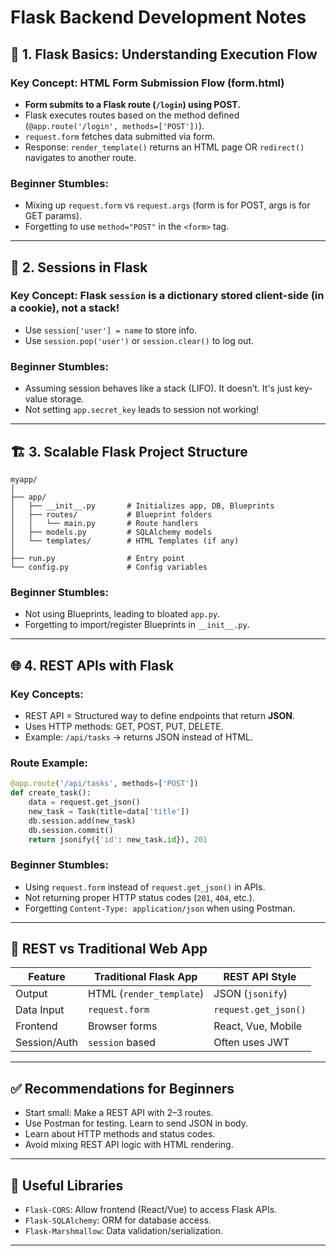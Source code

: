 
# Flask Backend Development Notes 

## 📌 1. Flask Basics: Understanding Execution Flow

### Key Concept: HTML Form Submission Flow (form.html)
- **Form submits to a Flask route (`/login`) using POST.**
- Flask executes routes based on the method defined (`@app.route('/login', methods=['POST'])`).
- `request.form` fetches data submitted via form.
- Response: `render_template()` returns an HTML page OR `redirect()` navigates to another route.

### Beginner Stumbles:
- Mixing up `request.form` vs `request.args` (form is for POST, args is for GET params).
- Forgetting to use `method="POST"` in the `<form>` tag.

---

## 🧠 2. Sessions in Flask

### Key Concept: Flask `session` is a dictionary stored client-side (in a cookie), not a stack!
- Use `session['user'] = name` to store info.
- Use `session.pop('user')` or `session.clear()` to log out.

### Beginner Stumbles:
- Assuming session behaves like a stack (LIFO). It doesn’t. It's just key-value storage.
- Not setting `app.secret_key` leads to session not working!

---

## 🏗️ 3. Scalable Flask Project Structure

```
myapp/
│
├── app/
│   ├── __init__.py       # Initializes app, DB, Blueprints
│   ├── routes/           # Blueprint folders
│   │   └── main.py       # Route handlers
│   ├── models.py         # SQLAlchemy models
│   └── templates/        # HTML Templates (if any)
│
├── run.py                # Entry point
└── config.py             # Config variables
```

### Beginner Stumbles:
- Not using Blueprints, leading to bloated `app.py`.
- Forgetting to import/register Blueprints in `__init__.py`.

---

## 🌐 4. REST APIs with Flask

### Key Concepts:
- REST API = Structured way to define endpoints that return **JSON**.
- Uses HTTP methods: GET, POST, PUT, DELETE.
- Example: `/api/tasks` → returns JSON instead of HTML.

### Route Example:
```python
@app.route('/api/tasks', methods=['POST'])
def create_task():
    data = request.get_json()
    new_task = Task(title=data['title'])
    db.session.add(new_task)
    db.session.commit()
    return jsonify({'id': new_task.id}), 201
```

### Beginner Stumbles:
- Using `request.form` instead of `request.get_json()` in APIs.
- Not returning proper HTTP status codes (`201`, `404`, etc.).
- Forgetting `Content-Type: application/json` when using Postman.

---

## 🔁 REST vs Traditional Web App

| Feature            | Traditional Flask App       | REST API Style             |
|-------------------|-----------------------------|----------------------------|
| Output            | HTML (`render_template`)    | JSON (`jsonify`)           |
| Data Input        | `request.form`              | `request.get_json()`       |
| Frontend          | Browser forms               | React, Vue, Mobile         |
| Session/Auth      | `session` based             | Often uses JWT             |

---

## ✅ Recommendations for Beginners

- Start small: Make a REST API with 2–3 routes.
- Use Postman for testing. Learn to send JSON in body.
- Learn about HTTP methods and status codes.
- Avoid mixing REST API logic with HTML rendering.

---

## 🧰 Useful Libraries

- `Flask-CORS`: Allow frontend (React/Vue) to access Flask APIs.
- `Flask-SQLAlchemy`: ORM for database access.
- `Flask-Marshmallow`: Data validation/serialization.

---

